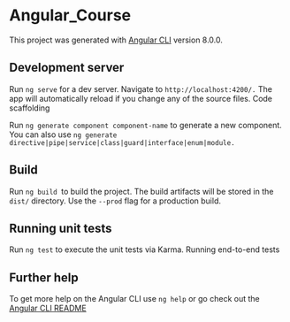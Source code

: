 # Angular_Course

This project was generated with [Angular CLI](https://github.com/angular/angular-cli) version 8.0.0.

## Development server

Run ```ng serve``` for a dev server. Navigate to ```http://localhost:4200/.``` The app will automatically reload if you change any of the source files.
Code scaffolding

Run ```ng generate component component-name``` to generate a new component. You can also use ```ng generate directive|pipe|service|class|guard|interface|enum|module.```

## Build

Run ```ng build ```to build the project. The build artifacts will be stored in the ```dist/``` directory. Use the ```--prod``` flag for a production build.

## Running unit tests

Run ```ng test``` to execute the unit tests via Karma.
Running end-to-end tests

## Further help

To get more help on the Angular CLI use ```ng help``` or go check out the
[Angular CLI README](https://github.com/angular/angular-cli/blob/master/README.md)


